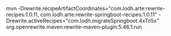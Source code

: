 mvn -Drewrite.recipeArtifactCoordinates="com.lodh.arte:rewrite-recipes:1.0.11, com.lodh.arte:rewrite-springboot-recipes:1.0.11" -Drewrite.activeRecipes="com.lodh.migrateSpringboot.4xTo5x" org.openrewrite.maven:rewrite-maven-plugin:5.46.1:run

